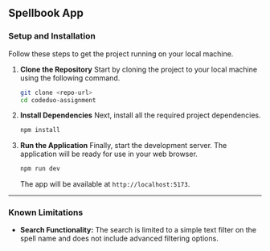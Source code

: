 ## Spellbook App


### Setup and Installation

Follow these steps to get the project running on your local machine.

1.  **Clone the Repository**
    Start by cloning the project to your local machine using the following command.

    ```bash
    git clone <repo-url>
    cd codeduo-assignment
    ```

2.  **Install Dependencies**
    Next, install all the required project dependencies.

    ```bash
    npm install
    ```

3.  **Run the Application**
    Finally, start the development server. The application will be ready for use in your web browser.

    ```bash
    npm run dev
    ```

    The app will be available at `http://localhost:5173`.

---

### Known Limitations

- **Search Functionality:** The search is limited to a simple text filter on the spell name and does not include advanced filtering options.
